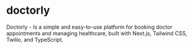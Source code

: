 # doctorly
Doctorly - Is a simple and easy-to-use platform for booking doctor appointments and managing healthcare, built with Next.js, Tailwind CSS, Twilio, and TypeScript.
